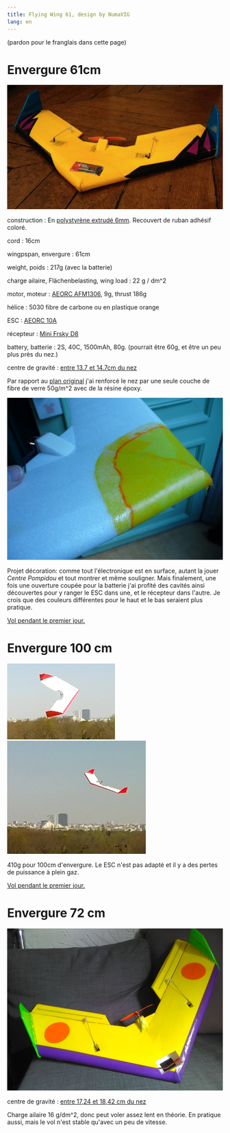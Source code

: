 ```yaml
---
title: Flying Wing 61, design by NumaVIG
lang: en
---
```


(pardon pour le franglais dans cette page)

# Envergure 61cm

![](flying-wing-numavig-61.jpg)

construction
:	En [polystyrène extrudé 6mm](https://www.castorama.fr/panneau-en-polystyrene-extrude-6-x-600-x-800-vendu-par-paquet-de-8-panneaux/3663602884491_CAFR.prd). Recouvert de ruban adhésif coloré.

cord
:   16cm

wingpspan, envergure
:   61cm

weight, poids
:   217g (avec la batterie)

charge ailaire, Flächenbelasting, wing load
:   22 g / dm^2

motor, moteur
:   [AEORC AFM1306](https://fr.aliexpress.com/item/32751100547.html), 9g, thrust 186g

hélice
:	5030 fibre de carbone ou en plastique orange

ESC
:   [AEORC 10A](https://fr.aliexpress.com/item/32979019897.html)

récepteur
:	[Mini Frsky D8](https://fr.aliexpress.com/item/32859265270.html)

battery, batterie
:   2S, 40C, 1500mAh, 80g. (pourrait être 60g, et être un peu plus près du nez.)

centre de gravité
:	[entre 13.7 et 14.7cm du nez](https://www.ecalc.ch/cgcalc.php?deeplink=Flying%20Wing%20NumaVIG%2061cm;cm;20.5;16.5;16.5;21;21;0;4.5;6.5;6.5;23;0;6.5;2.5;0.1;21.5;0;w;17.5;17.5;24.5;14;12.6;0;0;0.75;3;4;0;4;7;24;1;0;88;25;10;)

Par rapport au [plan original](http://numavig.com/plans/flying-wing/) j'ai renforcé le nez par une seule couche de fibre de verre 50g/m^2 avec de la résine époxy.

![](aile_nez_haut.JPG)

Projet décoration: comme tout l'électronique est en surface, autant la jouer *Centre Pompidou* et tout montrer et même souligner.  Mais finalement, une fois une ouverture coupée pour la batterie j'ai profité des cavités ainsi découvertes pour y ranger le ESC dans une, et le récepteur dans l'autre.  Je crois que des couleurs différentes pour le haut et le bas seraient plus pratique.

[Vol pendant le premier jour.](https://photos.app.goo.gl/3FF1oK5V1Wjhgv1a6)

# Envergure 100 cm


![](e.png)
![](f.png)

410g pour 100cm d'envergure.
Le ESC n'est pas adapté et il y a des pertes de puissance à plein gaz.

[Vol pendant le premier jour.](https://photos.app.goo.gl/DrphAiFPa6s5Xnha8)

# Envergure 72 cm


![](f72.jpg)

centre de gravité
:	[entre 17,24 et 18,42 cm du nez](https://www.ecalc.ch/cgcalc.php?deeplink=Flying%20Wing%20NumaVIG%2072cm;cm;22.5;18;18;25;25;0;3.7;7.7;7.7;30;0;6.5;4.5;0.1;25;0;w;17.5;17.5;24.5;14;12.6;0;0;0.75;3;4;0;4;7;24;1;0;88;25;10;)

Charge ailaire 16 g/dm^2, donc peut voler assez lent en théorie.  En pratique aussi, mais le vol n'est stable qu'avec un peu de vitesse.